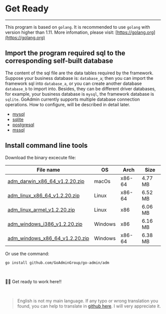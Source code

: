 # Get Ready
---

This program is based on ```golang```. It is recommended to use ```golang``` with version higher than 1.11. More infomation, please visit: [https://golang.org](https://golang.org)

## Import the program required sql to the corresponding self-built database

The content of the sql file are the data tables required by the framework. Suppose your business database is: ```database_a```; then you can import the framework sql into ```database_a```, or you can create another database ```database_b``` to import into. Besides, they can be different driver databases, for example, your business database is ```mysql```, the framework database is ```sqlite```. GoAdmin currently supports multiple database connection operations. How to configure, will be described in detail later.

- [mysql](https://raw.githubusercontent.com/GoAdminGroup/go-admin/master/data/admin.sql)
- [sqlite](https://raw.githubusercontent.com/GoAdminGroup/go-admin/master/data/admin.db)
- [postgresql](https://raw.githubusercontent.com/GoAdminGroup/go-admin/master/data/admin.pgsql)
- [mssql](https://raw.githubusercontent.com/GoAdminGroup/go-admin/master/data/admin.mssql)

## Install command line tools

Download the binary excecute file: 

|  File name   | OS  | Arch  | Size  |
|  ----  | ----  | ----  |----  |
| [adm_darwin_x86_64_v1.2.20.zip](http://file.go-admin.cn/go_admin/cli/v1_2_20/adm_darwin_x86_64_v1.2.20.zip)  | macOs | x86-64 | 4.77 MB
| [adm_linux_x86_64_v1.2.20.zip](http://file.go-admin.cn/go_admin/cli/v1_2_20/adm_linux_x86_64_v1.2.20.zip)  | Linux | x86-64   | 6.52 MB
| [adm_linux_armel_v1.2.20.zip](http://file.go-admin.cn/go_admin/cli/v1_2_20/adm_linux_armel_v1.2.20.zip)  | Linux | x86   | 6.06 MB
| [adm_windows_i386_v1.2.20.zip](http://file.go-admin.cn/go_admin/cli/v1_2_20/adm_windows_i386_v1.2.20.zip)  | Windows | x86  |6.16 MB
| [adm_windows_x86_64_v1.2.20.zip](http://file.go-admin.cn/go_admin/cli/v1_2_20/adm_windows_x86_64_v1.2.20.zip)  | Windows | x86-64   |6.38 MB


Or use the command:

```
go install github.com/GoAdminGroup/go-admin/adm
```

<br>

🍺🍺 Get ready to work here!!

<br>

> English is not my main language. If any typo or wrong translation you found, you can help to translate in [github here](https://github.com/GoAdminGroup/docs). I will very appreciate it.


